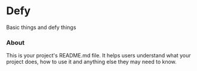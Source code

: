 Defy
====

Basic things and defy things

### About

This is your project's README.md file. It helps users understand what your
project does, how to use it and anything else they may need to know.